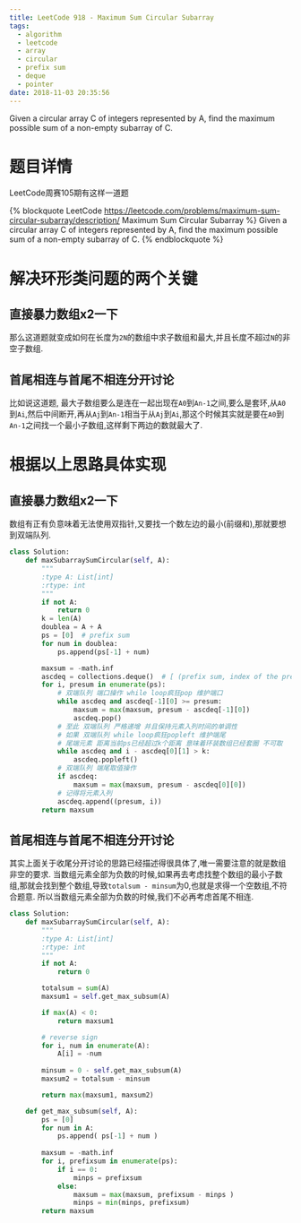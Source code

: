 ```yaml
---
title: LeetCode 918 - Maximum Sum Circular Subarray
tags:
  - algorithm
  - leetcode
  - array
  - circular
  - prefix sum
  - deque
  - pointer
date: 2018-11-03 20:35:56
---
```


Given a circular array C of integers represented by A, find the maximum possible sum of a non-empty subarray of C.

<!-- more -->

# 题目详情

LeetCode周赛105期有这样一道题

{% blockquote LeetCode https://leetcode.com/problems/maximum-sum-circular-subarray/description/ Maximum Sum Circular Subarray %}
Given a circular array C of integers represented by A, find the maximum possible sum of a non-empty subarray of C.
{% endblockquote %}

# 解决环形类问题的两个关键  

## 直接暴力数组x2一下  

那么这道题就变成如何在长度为`2N`的数组中求子数组和最大,并且长度不超过`N`的非空子数组.

## 首尾相连与首尾不相连分开讨论  

比如说这道题, 最大子数组要么是连在一起出现在`A0`到`An-1`之间,要么是套环,从`A0`到`Ai`,然后中间断开,再从`Aj`到`An-1`相当于从`Aj`到`Ai`,那这个时候其实就是要在`A0`到`An-1`之间找一个最小子数组,这样剩下两边的数就最大了.

# 根据以上思路具体实现

## 直接暴力数组x2一下

数组有正有负意味着无法使用双指针,又要找一个数左边的最小(前缀和),那就要想到双端队列.

```python
class Solution:
    def maxSubarraySumCircular(self, A):
        """
        :type A: List[int]
        :rtype: int
        """
        if not A:
            return 0
        k = len(A)
        doublea = A + A
        ps = [0]  # prefix sum
        for num in doublea:
            ps.append(ps[-1] + num)

        maxsum = -math.inf
        ascdeq = collections.deque()  # [ (prefix sum, index of the prefix sum) ]
        for i, presum in enumerate(ps):
            # 双端队列 端口操作 while loop疯狂pop 维护端口
            while ascdeq and ascdeq[-1][0] >= presum:
                maxsum = max(maxsum, presum - ascdeq[-1][0])
                ascdeq.pop()
            # 至此 双端队列 严格递增 并且保持元素入列时间的单调性
            # 如果 双端队列 while loop疯狂popleft 维护端尾
            # 尾端元素 距离当前ps已经超过k个距离 意味着环装数组已经套圈 不可取
            while ascdeq and i - ascdeq[0][1] > k:
                ascdeq.popleft()
            # 双端队列 端尾取值操作
            if ascdeq:
                maxsum = max(maxsum, presum - ascdeq[0][0])
            # 记得将元素入列
            ascdeq.append((presum, i))
        return maxsum
```

## 首尾相连与首尾不相连分开讨论

其实上面关于收尾分开讨论的思路已经描述得很具体了,唯一需要注意的就是数组非空的要求. 当数组元素全部为负数的时候,如果再去考虑找整个数组的最小子数组,那就会找到整个数组,导致`totalsum - minsum`为0,也就是求得一个空数组,不符合题意. 所以当数组元素全部为负数的时候,我们不必再考虑首尾不相连.

```python
class Solution:
    def maxSubarraySumCircular(self, A):
        """
        :type A: List[int]
        :rtype: int
        """
        if not A:
            return 0

        totalsum = sum(A)
        maxsum1 = self.get_max_subsum(A)

        if max(A) < 0:
            return maxsum1

        # reverse sign
        for i, num in enumerate(A):
            A[i] = -num 
        
        minsum = 0 - self.get_max_subsum(A)
        maxsum2 = totalsum - minsum

        return max(maxsum1, maxsum2)

    def get_max_subsum(self, A):
        ps = [0]
        for num in A:
            ps.append( ps[-1] + num )
        
        maxsum = -math.inf
        for i, prefixsum in enumerate(ps):
            if i == 0:
                minps = prefixsum
            else:
                maxsum = max(maxsum, prefixsum - minps )
                minps = min(minps, prefixsum)
        return maxsum
```
